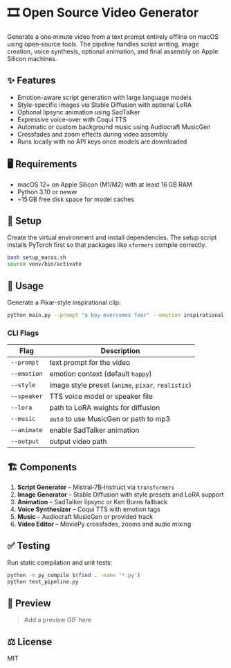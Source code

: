 # 🎞️ Open Source Video Generator

Generate a one‑minute video from a text prompt entirely offline on macOS using open‑source tools. The pipeline handles script writing, image creation, voice synthesis, optional animation, and final assembly on Apple Silicon machines.

## ✨ Features
- Emotion-aware script generation with large language models
- Style-specific images via Stable Diffusion with optional LoRA
- Optional lipsync animation using SadTalker
- Expressive voice-over with Coqui TTS
- Automatic or custom background music using Audiocraft MusicGen
- Crossfades and zoom effects during video assembly
- Runs locally with no API keys once models are downloaded

## 🖥 Requirements
- macOS 12+ on Apple Silicon (M1/M2) with at least 16 GB RAM
- Python 3.10 or newer
- ~15 GB free disk space for model caches

## 🔧 Setup
Create the virtual environment and install dependencies. The setup script
installs PyTorch first so that packages like `xformers` compile correctly.

```bash
bash setup_macos.sh
source venv/bin/activate
```

## 🚀 Usage
Generate a Pixar-style inspirational clip:

```bash
python main.py --prompt "a boy overcomes fear" --emotion inspirational --style pixar --speaker tts_models/en/vctk/vits --music auto --animate --output final_video.mp4
```

### CLI Flags
| Flag | Description |
|------|-------------|
| `--prompt` | text prompt for the video |
| `--emotion` | emotion context (default `happy`) |
| `--style` | image style preset (`anime`, `pixar`, `realistic`) |
| `--speaker` | TTS voice model or speaker file |
| `--lora` | path to LoRA weights for diffusion |
| `--music` | `auto` to use MusicGen or path to mp3 |
| `--animate` | enable SadTalker animation |
| `--output` | output video path |

## 🏗 Components
1. **Script Generator** – Mistral‑7B‑Instruct via `transformers`
2. **Image Generator** – Stable Diffusion with style presets and LoRA support
3. **Animation** – SadTalker lipsync or Ken Burns fallback
4. **Voice Synthesizer** – Coqui TTS with emotion tags
5. **Music** – Audiocraft MusicGen or provided track
6. **Video Editor** – MoviePy crossfades, zooms and audio mixing

## ✅ Testing
Run static compilation and unit tests:

```bash
python -m py_compile $(find . -name '*.py')
python test_pipeline.py
```

## 🌟 Preview
> Add a preview GIF here

## ⚖️ License
MIT
